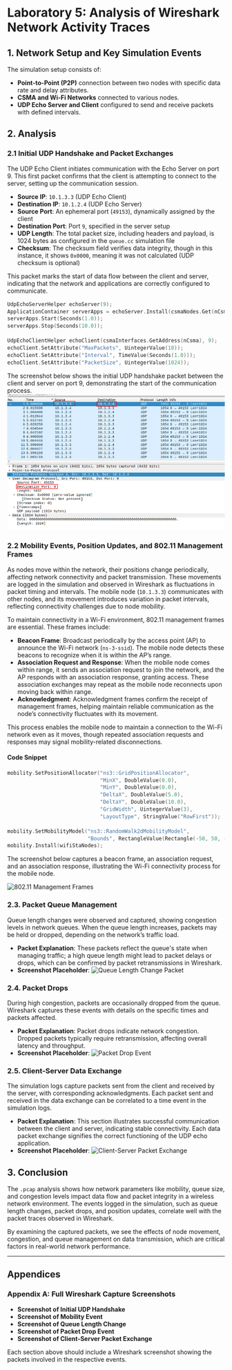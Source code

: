 # Laboratory 5: Analysis of Wireshark Network Activity Traces

## 1. Network Setup and Key Simulation Events
The simulation setup consists of:
- **Point-to-Point (P2P)** connection between two nodes with specific data rate and delay attributes.
- **CSMA and Wi-Fi Networks** connected to various nodes.
- **UDP Echo Server and Client** configured to send and receive packets with defined intervals.

## 2. Analysis

### 2.1 Initial UDP Handshake and Packet Exchanges

The UDP Echo Client initiates communication with the Echo Server on port 9. This first packet confirms that the client is attempting to connect to the server, setting up the communication session.

- **Source IP**: `10.1.3.3` (UDP Echo Client)
- **Destination IP**: `10.1.2.4` (UDP Echo Server)
- **Source Port**: An ephemeral port (`49153`), dynamically assigned by the client
- **Destination Port**: Port `9`, specified in the server setup
- **UDP Length**: The total packet size, including headers and payload, is 1024 bytes as configured in the `queue.cc` simulation file
- **Checksum**: The checksum field verifies data integrity, though in this instance, it shows `0x0000`, meaning it was not calculated (UDP checksum is optional)

This packet marks the start of data flow between the client and server, indicating that the network and applications are correctly configured to communicate.

```cpp
UdpEchoServerHelper echoServer(9);
ApplicationContainer serverApps = echoServer.Install(csmaNodes.Get(nCsma));
serverApps.Start(Seconds(1.0));
serverApps.Stop(Seconds(10.0));

UdpEchoClientHelper echoClient(csmaInterfaces.GetAddress(nCsma), 9);
echoClient.SetAttribute("MaxPackets", UintegerValue(10));
echoClient.SetAttribute("Interval", TimeValue(Seconds(1.0)));
echoClient.SetAttribute("PacketSize", UintegerValue(1024));
```
The screenshot below shows the initial UDP handshake packet between the client and server on port 9, demonstrating the start of the communication process.
  ![UDP handshake](/lab5/screenshots/screen_0-0.png)


### 2.2 Mobility Events, Position Updates, and 802.11 Management Frames

As nodes move within the network, their positions change periodically, affecting network connectivity and packet transmission. These movements are logged in the simulation and observed in Wireshark as fluctuations in packet timing and intervals. The mobile node (`10.1.3.3`) communicates with other nodes, and its movement introduces variation in packet intervals, reflecting connectivity challenges due to node mobility.

To maintain connectivity in a Wi-Fi environment, 802.11 management frames are essential. These frames include:

- **Beacon Frame**: Broadcast periodically by the access point (AP) to announce the Wi-Fi network (`ns-3-ssid`). The mobile node detects these beacons to recognize when it is within the AP’s range.
- **Association Request and Response**: When the mobile node comes within range, it sends an association request to join the network, and the AP responds with an association response, granting access. These association exchanges may repeat as the mobile node reconnects upon moving back within range.
- **Acknowledgment**: Acknowledgment frames confirm the receipt of management frames, helping maintain reliable communication as the node’s connectivity fluctuates with its movement.

This process enables the mobile node to maintain a connection to the Wi-Fi network even as it moves, though repeated association requests and responses may signal mobility-related disconnections.

#### Code Snippet
```cpp
mobility.SetPositionAllocator("ns3::GridPositionAllocator",
                              "MinX", DoubleValue(0.0),
                              "MinY", DoubleValue(0.0),
                              "DeltaX", DoubleValue(5.0),
                              "DeltaY", DoubleValue(10.0),
                              "GridWidth", UintegerValue(3),
                              "LayoutType", StringValue("RowFirst"));

mobility.SetMobilityModel("ns3::RandomWalk2dMobilityModel",
                          "Bounds", RectangleValue(Rectangle(-50, 50, -50, 50)));
mobility.Install(wifiStaNodes);
```

The screenshot below captures a beacon frame, an association request, and an association response, illustrating the Wi-Fi connectivity process for the mobile node.

![802.11 Management Frames](lab5/screenshots/screen_1_0.png)


### 2.3. Packet Queue Management
Queue length changes were observed and captured, showing congestion levels in network queues. When the queue length increases, packets may be held or dropped, depending on the network’s traffic load.
- **Packet Explanation**: These packets reflect the queue's state when managing traffic; a high queue length might lead to packet delays or drops, which can be confirmed by packet retransmissions in Wireshark.
- **Screenshot Placeholder**: 
  ![Queue Length Change Packet](screenshot_queue_length_change.png)

### 2.4. Packet Drops
During high congestion, packets are occasionally dropped from the queue. Wireshark captures these events with details on the specific times and packets affected.
- **Packet Explanation**: Packet drops indicate network congestion. Dropped packets typically require retransmission, affecting overall latency and throughput.
- **Screenshot Placeholder**: 
  ![Packet Drop Event](screenshot_packet_drop.png)

### 2.5. Client-Server Data Exchange
The simulation logs capture packets sent from the client and received by the server, with corresponding acknowledgments. Each packet sent and received in the data exchange can be correlated to a time event in the simulation logs.
- **Packet Explanation**: This section illustrates successful communication between the client and server, indicating stable connectivity. Each data packet exchange signifies the correct functioning of the UDP echo application.
- **Screenshot Placeholder**: 
  ![Client-Server Packet Exchange](screenshot_client_server_exchange.png)

## 3. Conclusion
The `.pcap` analysis shows how network parameters like mobility, queue size, and congestion levels impact data flow and packet integrity in a wireless network environment. The events logged in the simulation, such as queue length changes, packet drops, and position updates, correlate well with the packet traces observed in Wireshark.

By examining the captured packets, we see the effects of node movement, congestion, and queue management on data transmission, which are critical factors in real-world network performance.

---

## Appendices
### Appendix A: Full Wireshark Capture Screenshots
- **Screenshot of Initial UDP Handshake**
- **Screenshot of Mobility Event**
- **Screenshot of Queue Length Change**
- **Screenshot of Packet Drop Event**
- **Screenshot of Client-Server Packet Exchange**

Each section above should include a Wireshark screenshot showing the packets involved in the respective events.
